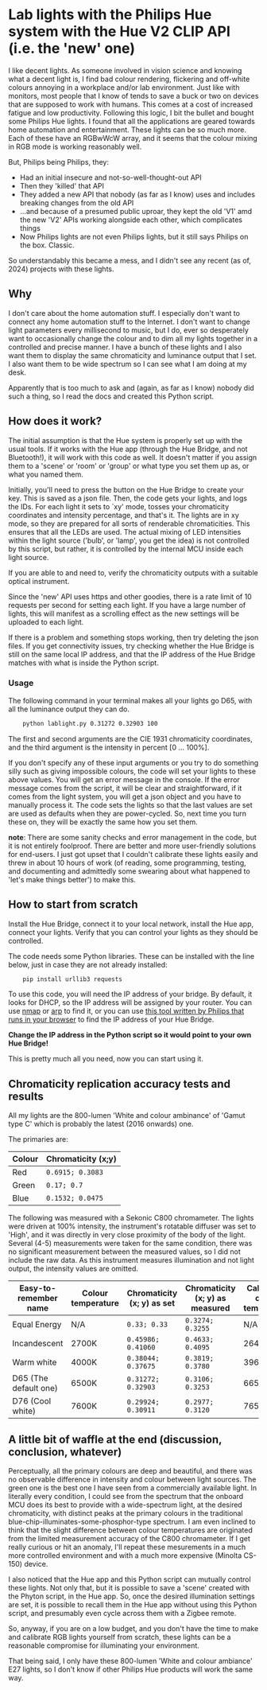 # Lab lights with the Philips Hue system with the Hue V2 CLIP API (i.e. the 'new' one)

I like decent lights. As someone involved in vision science and knowing what a decent light is, I find bad colour rendering, flickering and off-white colours annoying in a workplace and/or lab environment. Just like with monitors, most people that I know of tends to save a buck or two on devices that are supposed to work with humans. This comes at a cost of increased fatigue and low productivity. Following this logic, I bit the bullet and bought some Philips Hue lights. I found that all the applications are geared towards home automation and entertainment. These lights can be so much more. Each of these have an RGBwWcW array, and it seems that the colour mixing in RGB mode is working reasonably well.

But, Philips being Philips, they:

* Had an initial insecure and not-so-well-thought-out API
* Then they 'killed' that API
* They added a new API that nobody (as far as I know) uses and includes breaking changes from the old API
* ...and because of a presumed public uproar, they kept the old 'V1' amd the new 'V2' APIs working alongside each other, which complicates things
* Now Philips lights are not even Philips lights, but it still says Philips on the box. Classic.

So understandably this became a mess, and I didn't see any recent (as of, 2024) projects with these lights.

## Why

 I don't care about the home automation stuff. I especially don't want to connect any home automation stuff to the Internet. I don't want to change light parameters every millisecond to music, but I do, ever so desperately want to occasionally change the colour and to dim all my lights together in a controlled and precise manner. I have a bunch of these lights and I also want them to display the same chromaticity and luminance output that I set. I also want them to be wide spectrum so I can see what I am doing at my desk.

 Apparently that is too much to ask and (again, as far as I know) nobody did such a thing, so I read the docs and created this Python script.

## How does it work?

 The initial assumption is that the Hue system is properly set up with the usual tools. If it works with the Hue app (through the Hue Bridge, and not Bluetooth!), it will work with this code as well. It doesn't matter if you assign them to a 'scene' or 'room' or 'group' or what type you set them up as, or what you named them.

Initially, you'll need to press the button on the Hue Bridge to create your key. This is saved as a json file. Then, the code gets your lights, and logs the IDs. For each light it sets to `xy' mode, tosses your chromaticity coordinates and intensity percentage, and that's it. The lights are in xy mode, so they are prepared for all sorts of renderable chromaticities. This ensures that all the LEDs are used. The actual mixing of LED intensities within the light source ('bulb', or 'lamp', you get the idea) is not controlled by this script, but rather, it is controlled by the internal MCU inside each light source.

 If you are able to and need to, verify the chromaticity outputs with a suitable optical instrument.

 Since the 'new' API uses https and other goodies, there is a rate limit of 10 requests per second for setting each light. If you have a large number of lights, this will manifest as a scrolling effect as the new settings will be uploaded to each light.

 If there is a problem and something stops working, then try deleting the json files. If you get connectivity issues, try checking whether the Hue Bridge is still on the same local IP address, and that the IP address of the Hue Bridge matches with what is inside the Python script.

### Usage

 The following command in your terminal makes all your lights go D65, with all the luminance output they can do.

```sh
    python lablight.py 0.31272 0.32903 100
```

The first and second arguments are the CIE 1931 chromaticity coordinates, and the third argument is the intensity in percent [0 ... 100%].

If you don't specify any of these input arguments or you try to do something silly such as giving impossible colours, the code will set your lights to these above values. You will get an error message in the console. If the error message comes from the script, it will be clear and straightforward, if it comes from the light system, you will get a json object and you have to manually process it. The code sets the lights so that the last values are set are used as defaults when they are power-cycled. So, next time you turn these on, they will be exactly the same how you set them.

**note**: There are some sanity checks and error management in the code, but it is not entirely foolproof. There are better and more user-friendly solutions for end-users. I just got upset that I couldn't calibrate these lights easily and threw in about 10 hours of work (of reading, some programming, testing, and documenting and admittedly some swearing about what happened to 'let's make things better') to make this.

## How to start from scratch

 Install the Hue Bridge, connect it to your local network, install the Hue app, connect your lights. Verify that you can control your lights as they should be controlled.

 The code needs some Python libraries. These can be installed with the line below, just in case they are not already installed:

```sh
    pip install urllib3 requests
```

 To use this code, you will need the IP address of your bridge. By default, it looks for DHCP, so the IP address will be assigned by your router. You can use [nmap](https://nmap.org/download.html) or [arp](https://en.wikipedia.org/wiki/Address_Resolution_Protocol) to find it, or you can use [this tool written by Philips that runs in your browser](https://discovery.meethue.com/) to find the IP address of your Hue Bridge.

 **Change the IP address in the Python script so it would point to your own Hue Bridge!**

 This is pretty much all you need, now you can start using it.

## Chromaticity replication accuracy tests and results

All my lights are the 800-lumen 'White and colour ambinance' of 'Gamut type C' which is probably the latest (2016 onwards) one.

The primaries are:

| Colour | Chromaticity (x;y) |
|--------|---------------|
| Red | `0.6915; 0.3083` |
| Green | `0.17; 0.7` |
| Blue | `0.1532; 0.0475` |

The following was measured with a Sekonic C800 chromameter. The lights were driven at 100% intensity, the instrument's rotatable diffuser was set to 'High', and it was directly in very close proximity of the body of the light. Several (4-5) measurements were taken for the same condition, there was no significant measurement between the measured values, so I did not include the raw data. As this instrument measures illumination and not light output, the intensity values are omitted.

| Easy-to-remember name | Colour temperature | Chromaticity (x; y) as set | Chromaticity (x; y) as measured | Calculated colour temperature |
|-----------------------|--------------------|------------------------|-----------------------------|-------------------------------|
| Equal Energy | N/A | `0.33; 0.33` | `0.3274; 0.3255` | N/A |
| Incandescent | 2700K | `0.45986; 0.41060` | `0.4633; 0.4095` | 2644K |
| Warm white | 4000K | `0.38044; 0.37675` | `0.3819; 0.3780` | 3969K |
| D65 (The default one) | 6500K | `0.31272; 0.32903` | `0.3106; 0.3253` | 6651K |
| D76 (Cool white) | 7600K | `0.29924; 0.30911` | `0.2977; 0.3120` | 7657K |

## A little bit of waffle at the end (discussion, conclusion, whatever)

Perceptually, all the primary colours are deep and beautiful, and there was no observable difference in intensity and colour between light sources. The green one is the best one I have seen from a commercially available light. In literally every condition, I could see from the spectrum that the onboard MCU does its best to provide with a wide-spectrum light, at the desired chromaticity, with distinct peaks at the primary colours in the traditional blue-chip-illuminates-some-phosphor-type spectrum. I am even inclined to think that the slight difference between colour temperatures are originated from the limited measurement accuracy of the C800 chromameter. If I get really curious or hit an anomaly, I'll repeat these mesurements in a much more controlled environment and with a much more expensive (Minolta CS-150) device.

I also noticed that the Hue app and this Python script can mutually control these lights. Not only that, but it is possible to save a 'scene' created with the Phyton script, in the Hue app. So, once the desired illumination settings are set, it is possible to recall them in the Hue app without using this Python script, and presumably even cycle across them with a Zigbee remote.

So, anyway, if you are on a low budget, and you don't have the time to make and calibrate RGB lights yourself from scratch, these lights can be a reasonable compromise for illuminating your environment.

That being said, I only have these 800-lumen 'White and colour ambiance' E27 lights, so I don't know if other Philips Hue products will work the same way.
